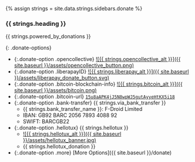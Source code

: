 
{% assign strings = site.data.strings.sidebars.donate %}

### {{ strings.heading }}

{{ strings.powered_by_donations }}

{: .donate-options}
 * {:.donate-option .opencollective} [![{{ strings.opencollective_alt }}]({{ site.baseurl }}/assets/opencollective_button.png)](https://opencollective.com/f-droid)
 * {:.donate-option .liberapayID} [![{{ strings.liberapay_alt }}]({{ site.baseurl }}/assets/liberapay_donate_button.svg)](https://liberapay.com/F-Droid-Data/donate)
 * {:.donate-option .bitcoin-blockchain-info} [![{{ strings.bitcoin_alt }}]({{ site.baseurl }}/assets/bitcoin.png)](https://blockchain.info/address/15u8aAPK4jJ5N8wpWJ5gutAyyeHtKX5i18)
 * {:.donate-option .bitcoin-url} [`15u8aAPK4jJ5N8wpWJ5gutAyyeHtKX5i18`](bitcoin:15u8aAPK4jJ5N8wpWJ5gutAyyeHtKX5i18)
 * {:.donate-option .bank-transfer} {{ strings.via_bank_transfer }}
   * {{ strings.bank_transfer_name }}: F-Droid Limited
   * IBAN: GB92 BARC 2056 7893 4088 92
   * SWIFT: BARCGB22
 * {:.donate-option .hellotux} {{ strings.hellotux }}
   * [![{{ strings.hellotux_alt }}]({{ site.baseurl }}/assets/hellotux_banner.jpg)](https://www.hellotux.com/f-droid)
   * {{ strings.hellotux_donation }}
 * {:.donate-option .more} [More Options]({{ site.baseurl }}/donate)
